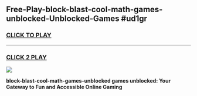 
## Free-Play-block-blast-cool-math-games-unblocked-Unblocked-Games #ud1gr
<h3>
<a href="https://news.freeplayer.one?title=block-blast-cool-math-games-unblocked&ref=8M">CLICK TO PLAY</a></h3>
<hr>

<h3>
<a href="https://news.freeplayer.one?title=block-blast-cool-math-games-unblocked&ref=8M">CLICK 2 PLAY</a>
  
</h3>

<a href="https://news.freeplayer.one?title=block-blast-cool-math-games-unblocked&ref=8M"><img src="https://clearcache.store/games.png"></a>


**block-blast-cool-math-games-unblocked games unblocked: Your Gateway to Fun and Accessible Online Gaming**
